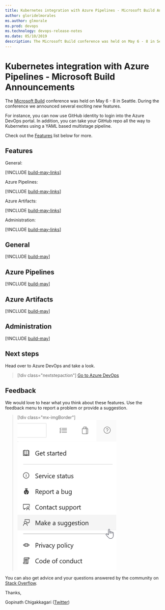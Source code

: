 ```yaml
---
title: Kubernetes integration with Azure Pipelines - Microsoft Build Announcements
author: gloridelmorales
ms.author: glmorale
ms.prod: devops
ms.technology: devops-release-notes
ms.date: 05/10/2019
description: The Microsoft Build conference was held on May 6 - 8 in Seattle.
---
```


# Kubernetes integration with Azure Pipelines - Microsoft Build Announcements

The [Microsoft Build](https://www.microsoft.com/build) conference was held on May 6 - 8 in Seattle.  During the conference we announced several exciting new features. 

For instance, you can now use GitHub identity to login into the Azure DevOps portal. In addition, you can take your GitHub repo all the way to Kubernetes using a YAML based multistage pipeline. 

Check out the [Features](#features) list below for more.

## Features

General:

[!INCLUDE [build-may-links](_shared/general/build-may-links.md)]

Azure Pipelines:

[!INCLUDE [build-may-links](_shared/pipelines/build-may-links.md)]

Azure Artifacts:

[!INCLUDE [build-may-links](_shared/artifacts/build-may-links.md)]

Administration:

[!INCLUDE [build-may-links](_shared/administration/build-may-links.md)]

## General

[!INCLUDE [build-may](_shared/general/build-may.md)]

## Azure Pipelines

[!INCLUDE [build-may](_shared/pipelines/build-may.md)]

## Azure Artifacts

[!INCLUDE [build-may](_shared/artifacts/build-may.md)]

## Administration

[!INCLUDE [build-may](_shared/administration/build-may.md)]

## Next steps

Head over to Azure DevOps and take a look.

> [!div class="nextstepaction"]
> [Go to Azure DevOps](https://go.microsoft.com/fwlink/?LinkId=307137&campaign=o~msft~docs~product-vsts~release-notes)

## Feedback

We would love to hear what you think about these features. Use the feedback menu to report a problem or provide a suggestion.

> [!div class="mx-imgBorder"]
> ![Make a suggestion](../_img/make-a-suggestion.png)

You can also get advice and your questions answered by the community on [Stack Overflow](https://stackoverflow.com/questions/tagged/azure-devops).

Thanks,

Gopinath Chigakkagari ([Twitter](https://twitter.com/gopinach))
